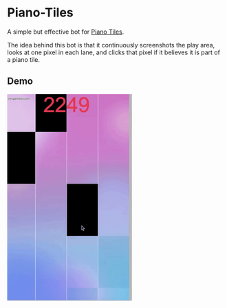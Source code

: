 # Piano-Tiles
A simple but effective bot for [Piano Tiles](https://www.silvergames.com/en/piano-tiles).

The idea behind this bot is that it continuously screenshots the play area, looks at one pixel in each lane, and clicks that pixel if it believes it is part of a piano tile.

## Demo
![](gifs/demo.gif)
